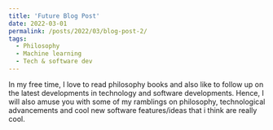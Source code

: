 ```yaml
---
title: 'Future Blog Post'
date: 2022-03-01
permalink: /posts/2022/03/blog-post-2/
tags:
  - Philosophy
  - Machine learning
  - Tech & software dev
---
```


In my free time, I love to read philosophy books and also like to follow up on the latest developments in technology and software developments. Hence, I will also amuse you with some of my ramblings on philosophy, technological advancements and cool new software features/ideas that i think are really cool.
